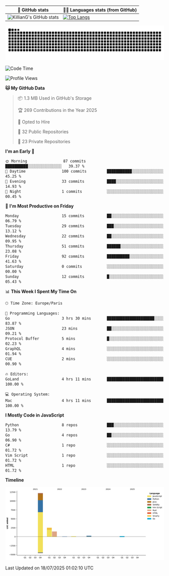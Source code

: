 | 🌚 GitHub stats | 👨‍💻 Languages stats (from GitHub) |
|-----------------|--------------------|
| ![KillianG's GitHub stats](https://github-readme-stats.vercel.app/api?username=KillianG&count_private=true&show_icons=true&theme=dark) | [![Top Langs](https://github-readme-stats.vercel.app/api/top-langs/?username=KillianG&layout=compact&theme=dark&hide=HTML)](https://github.com/anuraghazra/github-readme-stats) |

![github-contributions-snake](https://raw.githubusercontent.com/KillianG/KillianG/refs/heads/output/github-contribution-grid-snake-dark.svg)

<!--START_SECTION:waka-->
![Code Time](http://img.shields.io/badge/Code%20Time-4%20hrs%2011%20mins-blue)

![Profile Views](http://img.shields.io/badge/Profile%20Views-122-blue)

**🐱 My GitHub Data** 

> 📦 1.3 MB Used in GitHub's Storage 
 > 
> 🏆 269 Contributions in the Year 2025
 > 
> 💼 Opted to Hire
 > 
> 📜 32 Public Repositories 
 > 
> 🔑 23 Private Repositories 
 > 
**I'm an Early 🐤** 

```text
🌞 Morning                87 commits          ██████████░░░░░░░░░░░░░░░   39.37 % 
🌆 Daytime                100 commits         ███████████░░░░░░░░░░░░░░   45.25 % 
🌃 Evening                33 commits          ████░░░░░░░░░░░░░░░░░░░░░   14.93 % 
🌙 Night                  1 commits           ░░░░░░░░░░░░░░░░░░░░░░░░░   00.45 % 
```
📅 **I'm Most Productive on Friday** 

```text
Monday                   15 commits          ██░░░░░░░░░░░░░░░░░░░░░░░   06.79 % 
Tuesday                  29 commits          ███░░░░░░░░░░░░░░░░░░░░░░   13.12 % 
Wednesday                22 commits          ██░░░░░░░░░░░░░░░░░░░░░░░   09.95 % 
Thursday                 51 commits          ██████░░░░░░░░░░░░░░░░░░░   23.08 % 
Friday                   92 commits          ██████████░░░░░░░░░░░░░░░   41.63 % 
Saturday                 0 commits           ░░░░░░░░░░░░░░░░░░░░░░░░░   00.00 % 
Sunday                   12 commits          █░░░░░░░░░░░░░░░░░░░░░░░░   05.43 % 
```


📊 **This Week I Spent My Time On** 

```text
🕑︎ Time Zone: Europe/Paris

💬 Programming Languages: 
Go                       3 hrs 30 mins       █████████████████████░░░░   83.87 % 
JSON                     23 mins             ██░░░░░░░░░░░░░░░░░░░░░░░   09.21 % 
Protocol Buffer          5 mins              █░░░░░░░░░░░░░░░░░░░░░░░░   02.23 % 
GraphQL                  4 mins              ░░░░░░░░░░░░░░░░░░░░░░░░░   01.94 % 
CUE                      2 mins              ░░░░░░░░░░░░░░░░░░░░░░░░░   00.90 % 

🔥 Editors: 
GoLand                   4 hrs 11 mins       █████████████████████████   100.00 % 

💻 Operating System: 
Mac                      4 hrs 11 mins       █████████████████████████   100.00 % 
```

**I Mostly Code in JavaScript** 

```text
Python                   8 repos             ███░░░░░░░░░░░░░░░░░░░░░░   13.79 % 
Go                       4 repos             ██░░░░░░░░░░░░░░░░░░░░░░░   06.90 % 
C#                       1 repo              ░░░░░░░░░░░░░░░░░░░░░░░░░   01.72 % 
Vim Script               1 repo              ░░░░░░░░░░░░░░░░░░░░░░░░░   01.72 % 
HTML                     1 repo              ░░░░░░░░░░░░░░░░░░░░░░░░░   01.72 % 
```



**Timeline**

![Lines of Code chart](https://raw.githubusercontent.com/KillianG/KillianG/master/assets/bar_graph.png)


 Last Updated on 18/07/2025 01:02:10 UTC
<!--END_SECTION:waka-->
